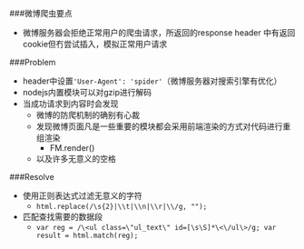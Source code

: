 ###微博爬虫要点

- 微博服务器会拒绝正常用户的爬虫请求，所返回的response header 中有返回cookie但冇尝试插入，模拟正常用户请求

###Problem
- header中设置`'User-Agent': 'spider'`（微博服务器对搜索引擎有优化）
- nodejs内置模块可以对gzip进行解码
- 当成功请求到内容时会发现
    - 微博的防爬机制的确别有心裁
    - 发现微博页面凡是一些重要的模块都会采用前端渲染的方式对代码进行重组渲染
        - FM.render()
    - 以及许多无意义的空格 

###Resolve
- 使用正则表达式过滤无意义的字符
    - `html.replace(/\s{2}|\\t|\\n|\\r|\\/g, "");`
- 匹配查找需要的数据段
    - `var reg = /\<ul class=\"ul_text\" id=[\s\S]*\<\/ul\>/g; var result = html.match(reg);`


